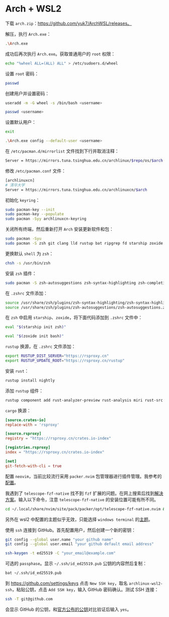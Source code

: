# 

# Arch + WSL2

下载 `arch.zip`：https://github.com/yuk7/ArchWSL/releases。

解压，执行 `Arch.exe`：

```bash
.\Arch.exe
```

成功后再次执行 `Arch.exe`。获取普通用户的 `root` 权限：

```bash
echo "%wheel ALL=(ALL) ALL" > /etc/sudoers.d/wheel
```

设置 `root` 密码：

```bash
passwd
```

创建用户并设置密码：

```bash
useradd -m -G wheel -s /bin/bash <username>

passwd <username>
```

设置默认用户：

```bash
exit

.\Arch.exe config --default-user <username>
```

在 `/etc/pacman.d/mirrorlist` 文件找到下行并取消注释：

```bash
Server = https://mirrors.tuna.tsinghua.edu.cn/archlinux/$repo/os/$arch
```

修改 `/etc/pacman.conf` 文件：

```bash
[archlinuxcn]
# 清华大学
Server = https://mirrors.tuna.tsinghua.edu.cn/archlinuxcn/$arch
```

初始化 `keyring`：

```bash
sudo pacman-key --init
sudo pacman-key --populate
sudo pacman -Syy archlinuxcn-keyring
```

关闭所有终端，然后重新打开 `Arch` 安装更新软件和包：

```bash
sudo pacman -Syu
sudo pacman -S zsh git clang lld rustup bat ripgrep fd starship zoxide neovim luajit gcc gdb make nodejs openssh gitui yarn 
```

更换默认 `shell` 为 `zsh`：

```bash
chsh -s /usr/bin/zsh
```

安装 `zsh` 插件：

```bash
sudo pacman -S zsh-autosuggestions zsh-syntax-highlighting zsh-completions
```

在 `.zshrc` 文件添加：

```bash
source /usr/share/zsh/plugins/zsh-syntax-highlighting/zsh-syntax-highlighting.zsh
source /usr/share/zsh/plugins/zsh-autosuggestions/zsh-autosuggestions.zsh
```

在 `zsh` 中启用 `starship`、`zoxide`，将下面代码添加到 `.zshrc` 文件中：

```bash
eval "$(starship init zsh)"

eval "$(zoxide init bash)"
```

`rustup` 换源，在 `.zshrc` 文件添加：

```bash
export RUSTUP_DIST_SERVER="https://rsproxy.cn"
export RUSTUP_UPDATE_ROOT="https://rsproxy.cn/rustup"
```

安装 `rust`：

```bash
rustup install nightly
```

添加 `rustup` 组件：

```bash
rustup component add rust-analyzer-preview rust-analysis miri rust-src
```

`cargo` 换源：

```toml
[source.crates-io]
replace-with = 'rsproxy'

[source.rsproxy]
registry = "https://rsproxy.cn/crates.io-index"

[registries.rsproxy]
index = "https://rsproxy.cn/crates.io-index"

[net]
git-fetch-with-cli = true
```

配置 `neovim`，当前比较流行采用 `packer.nvim` 包管理器进行插件管理。我参考的[配置](https://zhuanlan.zhihu.com/p/469355805)。

我遇到了 `telescope-fzf-native` 找不到 `fzf` 扩展的问题。在网上搜索后找到[解决方案](https://github.com/LunarVim/LunarVim/issues/1804)。输入以下命令，注意 `telescope-fzf-native` 的安装位置可能有所不同。

```bash
cd ~/.local/share/nvim/site/pack/packer/opt/telescope-fzf-native.nvim &&make clean && make
```

另外在 wsl2 中配置的主题似乎无效，只能选择 `windows terminal` 的[主题](https://windowsterminalthemes.dev/)。

使用 `ssh` 连接到 GitHub。首先配置用户，然后创建一个新的密钥：

```bash
git config --global user.name "your github name"
git config --global user.email "your github default email address"

ssh-keygen -t ed25519 -C "your_email@example.com"
```

可选的 `passphase`。显示 `~/.ssh/id_ed25519.pub` 公钥的内容然后复制：

```bash
bat ~/.ssh/id_ed25519.pub
```

到 https://github.com/settings/keys 点击 `New SSH key`，取名 `archlinux-wsl2-ssh`，粘贴公钥，点击 `Add SSH key`，输入 GitHub 密码确认。测试 SSH 连接：

```bash
ssh -T git@github.com
```

会显示 GitHub 的公钥，和[官方公布的公钥](https://docs.github.com/en/github/authenticating-to-github/githubs-ssh-key-fingerprints)对比验证后输入 `yes`。
